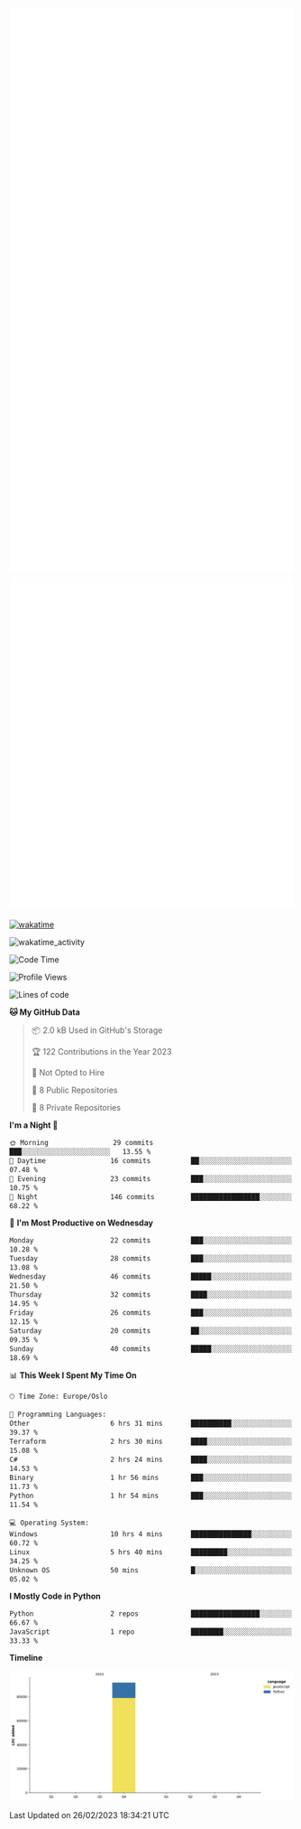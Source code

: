 ![Metrics](/metrics.svg)![Additional metrics](metrics.additional.svg)
----------------------------------------------------------------------------------------------------------------------------------------------------

[![wakatime](https://wakatime.com/badge/user/139c3dc8-b99d-475a-b6b4-e7663d03add8.svg)](https://wakatime.com/@139c3dc8-b99d-475a-b6b4-e7663d03add8)

![wakatime_activity](https://wakatime.com/share/@merca/d0fb6363-0f77-40ae-9525-9b9347ed2e36.svg)

<!--START_SECTION:waka-->
![Code Time](http://img.shields.io/badge/Code%20Time-6%2C384%20hrs%2054%20mins-blue)

![Profile Views](http://img.shields.io/badge/Profile%20Views-5-blue)

![Lines of code](https://img.shields.io/badge/From%20Hello%20World%20I%27ve%20Written-83.9%20thousand%20lines%20of%20code-blue)

**🐱 My GitHub Data** 

> 📦 2.0 kB Used in GitHub's Storage 
 > 
> 🏆 122 Contributions in the Year 2023
 > 
> 🚫 Not Opted to Hire
 > 
> 📜 8 Public Repositories 
 > 
> 🔑 8 Private Repositories 
 > 
**I'm a Night 🦉** 

```text
🌞 Morning                29 commits          ███░░░░░░░░░░░░░░░░░░░░░░   13.55 % 
🌆 Daytime                16 commits          ██░░░░░░░░░░░░░░░░░░░░░░░   07.48 % 
🌃 Evening                23 commits          ███░░░░░░░░░░░░░░░░░░░░░░   10.75 % 
🌙 Night                  146 commits         █████████████████░░░░░░░░   68.22 % 
```
📅 **I'm Most Productive on Wednesday** 

```text
Monday                   22 commits          ███░░░░░░░░░░░░░░░░░░░░░░   10.28 % 
Tuesday                  28 commits          ███░░░░░░░░░░░░░░░░░░░░░░   13.08 % 
Wednesday                46 commits          █████░░░░░░░░░░░░░░░░░░░░   21.50 % 
Thursday                 32 commits          ████░░░░░░░░░░░░░░░░░░░░░   14.95 % 
Friday                   26 commits          ███░░░░░░░░░░░░░░░░░░░░░░   12.15 % 
Saturday                 20 commits          ██░░░░░░░░░░░░░░░░░░░░░░░   09.35 % 
Sunday                   40 commits          █████░░░░░░░░░░░░░░░░░░░░   18.69 % 
```


📊 **This Week I Spent My Time On** 

```text
🕑︎ Time Zone: Europe/Oslo

💬 Programming Languages: 
Other                    6 hrs 31 mins       ██████████░░░░░░░░░░░░░░░   39.37 % 
Terraform                2 hrs 30 mins       ████░░░░░░░░░░░░░░░░░░░░░   15.08 % 
C#                       2 hrs 24 mins       ████░░░░░░░░░░░░░░░░░░░░░   14.53 % 
Binary                   1 hr 56 mins        ███░░░░░░░░░░░░░░░░░░░░░░   11.73 % 
Python                   1 hr 54 mins        ███░░░░░░░░░░░░░░░░░░░░░░   11.54 % 

💻 Operating System: 
Windows                  10 hrs 4 mins       ███████████████░░░░░░░░░░   60.72 % 
Linux                    5 hrs 40 mins       █████████░░░░░░░░░░░░░░░░   34.25 % 
Unknown OS               50 mins             █░░░░░░░░░░░░░░░░░░░░░░░░   05.02 % 
```

**I Mostly Code in Python** 

```text
Python                   2 repos             █████████████████░░░░░░░░   66.67 % 
JavaScript               1 repo              ████████░░░░░░░░░░░░░░░░░   33.33 % 
```



**Timeline**

![Lines of Code chart](https://raw.githubusercontent.com/merca/merca/current/assets/bar_graph.png)


 Last Updated on 26/02/2023 18:34:21 UTC
<!--END_SECTION:waka-->
